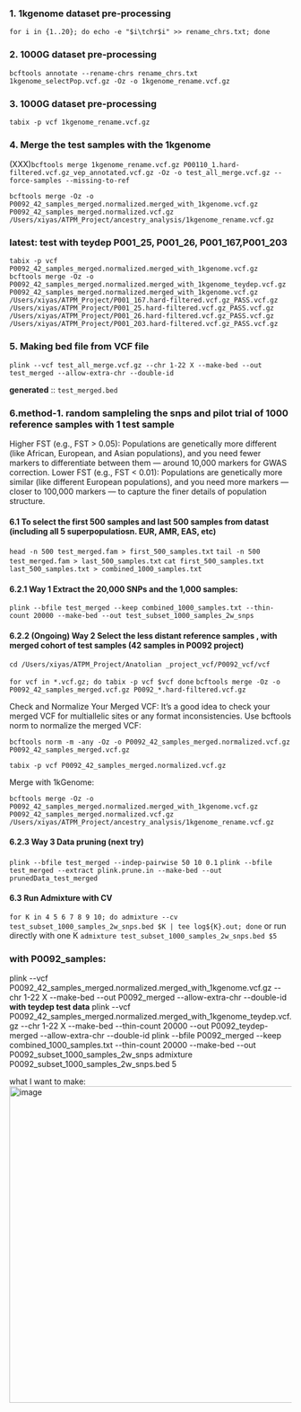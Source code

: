 
### 1. 1kgenome dataset pre-processing
```for i in {1..20}; do echo -e "$i\tchr$i" >> rename_chrs.txt; done```
### 2. 1000G dataset pre-processing
```bcftools annotate --rename-chrs rename_chrs.txt 1kgenome_selectPop.vcf.gz -Oz -o 1kgenome_rename.vcf.gz```
### 3. 1000G dataset pre-processing
```tabix -p vcf 1kgenome_rename.vcf.gz```

### 4. Merge the test samples with the 1kgenome
(XXX)```bcftools merge 1kgenome_rename.vcf.gz P00110_1.hard-filtered.vcf.gz_vep_annotated.vcf.gz -Oz -o test_all_merge.vcf.gz --force-samples --missing-to-ref```

```bcftools merge -Oz -o P0092_42_samples_merged.normalized.merged_with_1kgenome.vcf.gz P0092_42_samples_merged.normalized.vcf.gz /Users/xiyas/ATPM_Project/ancestry_analysis/1kgenome_rename.vcf.gz```

### latest: test with teydep P001_25, P001_26, P001_167,P001_203
```tabix -p vcf  P0092_42_samples_merged.normalized.merged_with_1kgenome.vcf.gz```
```bcftools merge -Oz -o P0092_42_samples_merged.normalized.merged_with_1kgenome_teydep.vcf.gz P0092_42_samples_merged.normalized.merged_with_1kgenome.vcf.gz /Users/xiyas/ATPM_Project/P001_167.hard-filtered.vcf.gz_PASS.vcf.gz /Users/xiyas/ATPM_Project/P001_25.hard-filtered.vcf.gz_PASS.vcf.gz /Users/xiyas/ATPM_Project/P001_26.hard-filtered.vcf.gz_PASS.vcf.gz /Users/xiyas/ATPM_Project/P001_203.hard-filtered.vcf.gz_PASS.vcf.gz```


### 5. Making bed file from VCF file
```plink --vcf test_all_merge.vcf.gz --chr 1-22 X --make-bed --out test_merged --allow-extra-chr --double-id```

**generated** :: ```test_merged.bed``` 


### 6.method-1. random sampleling the snps and pilot trial of 1000 reference samples with 1 test sample
Higher FST (e.g., FST > 0.05): 
Populations are genetically more different (like African, European, and Asian populations), and you need fewer markers to differentiate between them — around 10,000 markers for GWAS correction.
Lower FST (e.g., FST < 0.01): 
Populations are genetically more similar (like different European populations), and you need more markers — closer to 100,000 markers — to capture the finer details of population structure.

#### 6.1 To select the first 500 samples and last 500 samples from datast (including all 5 superpopulatiosn. EUR, AMR, EAS, etc)
```head -n 500 test_merged.fam > first_500_samples.txt```
```tail -n 500 test_merged.fam > last_500_samples.txt```
```cat first_500_samples.txt last_500_samples.txt > combined_1000_samples.txt```

#### 6.2.1 Way 1 Extract the 20,000 SNPs and the 1,000 samples:
```plink --bfile test_merged --keep combined_1000_samples.txt --thin-count 20000 --make-bed --out test_subset_1000_samples_2w_snps```

#### 6.2.2 (Ongoing) Way 2 Select the less distant reference samples , with merged cohort of test samples (42 samples in P0092 project)
```cd /Users/xiyas/ATPM_Project/Anatolian _project_vcf/P0092_vcf/vcf```

```for vcf in *.vcf.gz; do tabix -p vcf $vcf done```
```bcftools merge -Oz -o P0092_42_samples_merged.vcf.gz P0092_*.hard-filtered.vcf.gz```

Check and Normalize Your Merged VCF: It’s a good idea to check your merged VCF for multiallelic sites or any format inconsistencies. Use bcftools norm to normalize the merged VCF:

```bcftools norm -m -any -Oz -o P0092_42_samples_merged.normalized.vcf.gz P0092_42_samples_merged.vcf.gz```

```tabix -p vcf P0092_42_samples_merged.normalized.vcf.gz```

Merge with 1kGenome: 

```bcftools merge -Oz -o P0092_42_samples_merged.normalized.merged_with_1kgenome.vcf.gz P0092_42_samples_merged.normalized.vcf.gz /Users/xiyas/ATPM_Project/ancestry_analysis/1kgenome_rename.vcf.gz```

#### 6.2.3 Way 3 Data pruning (next try)

```plink --bfile test_merged --indep-pairwise 50 10 0.1```
```plink --bfile test_merged --extract plink.prune.in --make-bed --out prunedData_test_merged```

#### 6.3 Run Admixture with CV
```for K in 4 5 6 7 8 9 10; do admixture --cv test_subset_1000_samples_2w_snps.bed $K | tee log${K}.out; done``` 
or run directly with one K
```admixture test_subset_1000_samples_2w_snps.bed $5```

### with P0092_samples:
plink --vcf P0092_42_samples_merged.normalized.merged_with_1kgenome.vcf.gz --chr 1-22 X --make-bed --out P0092_merged --allow-extra-chr --double-id 
**with teydep test data**
plink --vcf P0092_42_samples_merged.normalized.merged_with_1kgenome_teydep.vcf.gz --chr 1-22 X --make-bed  --thin-count 20000 --out P0092_teydep-merged --allow-extra-chr --double-id plink --bfile P0092_merged --keep combined_1000_samples.txt --thin-count 20000 --make-bed --out P0092_subset_1000_samples_2w_snps
admixture P0092_subset_1000_samples_2w_snps.bed 5

what I want to make: 
<img width="564" alt="image" src="https://github.com/user-attachments/assets/e3dd4081-5433-4a5f-ae71-c77b650e58ed">

